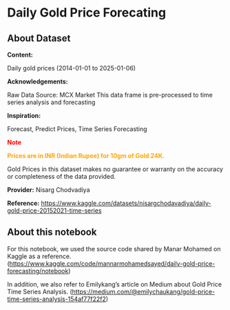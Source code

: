 # Daily Gold Price Forecating
## About Dataset

**Content:**

Daily gold prices (2014-01-01 to 2025-01-06)

**Acknowledgements:**

Raw Data Source: MCX Market
This data frame is pre-processed to time series analysis and forecasting

**Inspiration:**

Forecast, Predict Prices, Time Series Forecasting

**<font color=red>Note</font>**

**<font color=orange>Prices are in INR (Indian Rupee) for 10gm of Gold 24K.</font>**

Gold Prices in this dataset makes no guarantee or warranty on the accuracy or completeness of the data provided.

**Provider:** Nisarg Chodvadiya

**Reference:** https://www.kaggle.com/datasets/nisargchodavadiya/daily-gold-price-20152021-time-series

## About this notebook

For this notebook, we used the source code shared by Manar Mohamed on Kaggle as a reference. (https://www.kaggle.com/code/mannarmohamedsayed/daily-gold-price-forecasting/notebook)

In addition, we also refer to Emilykang’s article on Medium about Gold Price Time Series Analysis.
(https://medium.com/@emilychaukang/gold-price-time-series-analysis-154af77f22f2)
